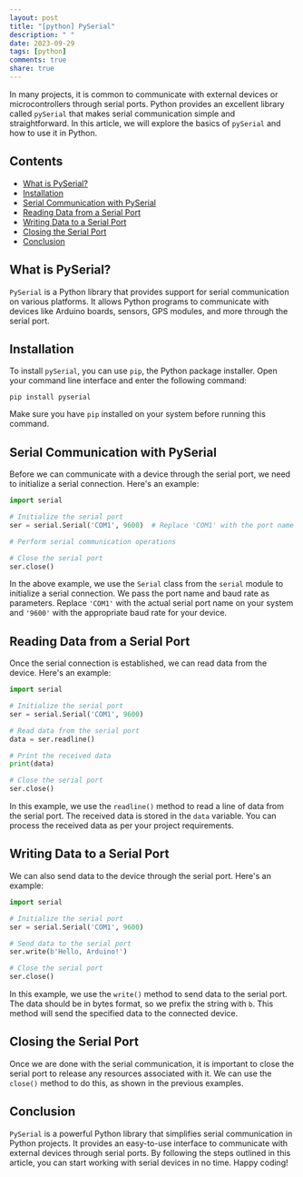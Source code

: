 ```yaml
---
layout: post
title: "[python] PySerial"
description: " "
date: 2023-09-29
tags: [python]
comments: true
share: true
---
```


In many projects, it is common to communicate with external devices or microcontrollers through serial ports. Python provides an excellent library called `pySerial` that makes serial communication simple and straightforward. In this article, we will explore the basics of `pySerial` and how to use it in Python.

## Contents
- [What is PySerial?](#what-is-pyserial)
- [Installation](#installation)
- [Serial Communication with PySerial](#serial-communication-with-pyserial)
- [Reading Data from a Serial Port](#reading-data-from-a-serial-port)
- [Writing Data to a Serial Port](#writing-data-to-a-serial-port)
- [Closing the Serial Port](#closing-the-serial-port)
- [Conclusion](#conclusion)

## What is PySerial?
`PySerial` is a Python library that provides support for serial communication on various platforms. It allows Python programs to communicate with devices like Arduino boards, sensors, GPS modules, and more through the serial port.

## Installation
To install `pySerial`, you can use `pip`, the Python package installer. Open your command line interface and enter the following command:

```
pip install pyserial
```

Make sure you have `pip` installed on your system before running this command.

## Serial Communication with PySerial
Before we can communicate with a device through the serial port, we need to initialize a serial connection. Here's an example:

```python
import serial

# Initialize the serial port
ser = serial.Serial('COM1', 9600)  # Replace 'COM1' with the port name and '9600' with the baud rate

# Perform serial communication operations

# Close the serial port
ser.close()
```

In the above example, we use the `Serial` class from the `serial` module to initialize a serial connection. We pass the port name and baud rate as parameters. Replace `'COM1'` with the actual serial port name on your system and `'9600'` with the appropriate baud rate for your device.

## Reading Data from a Serial Port
Once the serial connection is established, we can read data from the device. Here's an example:

```python
import serial

# Initialize the serial port
ser = serial.Serial('COM1', 9600)

# Read data from the serial port
data = ser.readline()

# Print the received data
print(data)

# Close the serial port
ser.close()
```

In this example, we use the `readline()` method to read a line of data from the serial port. The received data is stored in the `data` variable. You can process the received data as per your project requirements.

## Writing Data to a Serial Port
We can also send data to the device through the serial port. Here's an example:

```python
import serial

# Initialize the serial port
ser = serial.Serial('COM1', 9600)

# Send data to the serial port
ser.write(b'Hello, Arduino!')

# Close the serial port
ser.close()
```

In this example, we use the `write()` method to send data to the serial port. The data should be in bytes format, so we prefix the string with `b`. This method will send the specified data to the connected device.

## Closing the Serial Port
Once we are done with the serial communication, it is important to close the serial port to release any resources associated with it. We can use the `close()` method to do this, as shown in the previous examples.

## Conclusion
`PySerial` is a powerful Python library that simplifies serial communication in Python projects. It provides an easy-to-use interface to communicate with external devices through serial ports. By following the steps outlined in this article, you can start working with serial devices in no time. Happy coding!